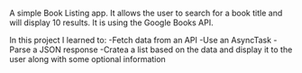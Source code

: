 A simple Book Listing app. It allows the user to search for a book title and will display 10 results. 
It is using the Google Books API.

In this project I learned to:
-Fetch data from an API
-Use an AsyncTask
-Parse a JSON response
-Cratea a list based on the data and display it to the user along with some optional information
